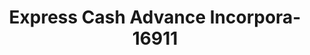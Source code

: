 ---
f_zip-code: 46176
f_state-code: IN
title: Express Cash Advance Incorpora-16911
f_phone: 317-398-6640
f_city-only: Shelbyville
f_address: 709 E State Road 44 Shelbyville
f_location-unique-id: '16911'
slug: express-cash-advance-incorpora-16911
updated-on: '2024-05-30T13:46:58.046Z'
created-on: '2024-05-30T13:36:59.803Z'
published-on: '2024-05-30T13:54:32.469Z'
f_city-state: cms/city/shelbyville-in.md
f_company: cms/company/express-cash-advance-incorpora.md
f_state: cms/state/indiana.md
layout: '[payday-loan].html'
tags: payday-loan
---